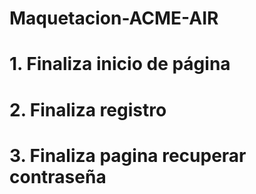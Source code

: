 # Maquetacion-ACME-AIR
# 1. Finaliza inicio de página
# 2. Finaliza registro
# 3. Finaliza pagina recuperar contraseña